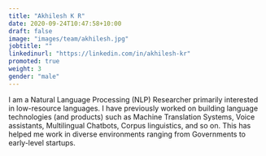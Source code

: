 ```yaml
---
title: "Akhilesh K R"
date: 2020-09-24T10:47:58+10:00
draft: false
image: "images/team/akhilesh.jpg"
jobtitle: ""
linkedinurl: "https://linkedin.com/in/akhilesh-kr"
promoted: true
weight: 3
gender: "male"
---
```


I am a Natural Language Processing (NLP) Researcher primarily interested in low-resource languages. I have previously worked on building language technologies (and products) such as Machine Translation Systems, Voice assistants, Multilingual Chatbots, Corpus linguistics, and so on. This has helped me work in diverse environments ranging from Governments to early-level startups.
